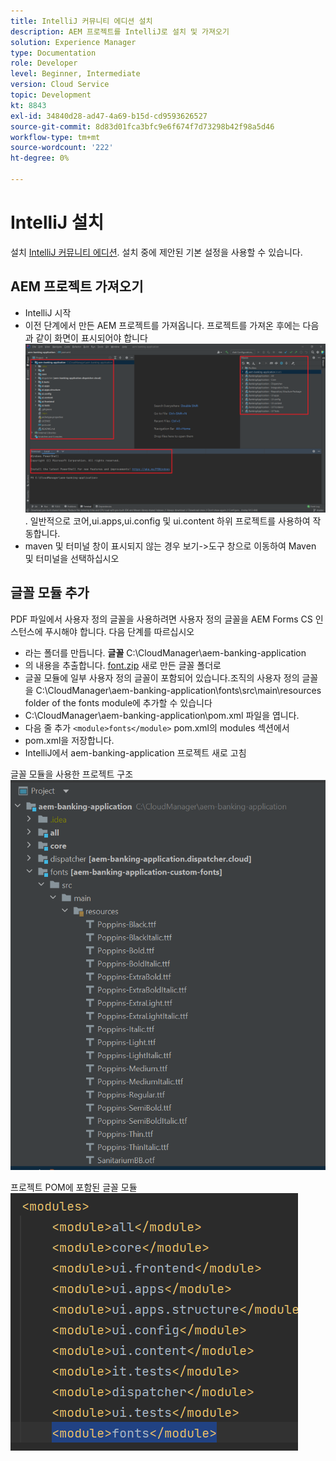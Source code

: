 ```yaml
---
title: IntelliJ 커뮤니티 에디션 설치
description: AEM 프로젝트를 IntelliJ로 설치 및 가져오기
solution: Experience Manager
type: Documentation
role: Developer
level: Beginner, Intermediate
version: Cloud Service
topic: Development
kt: 8843
exl-id: 34840d28-ad47-4a69-b15d-cd9593626527
source-git-commit: 8d83d01fca3bfc9e6f674f7d73298b42f98a5d46
workflow-type: tm+mt
source-wordcount: '222'
ht-degree: 0%

---
```


# IntelliJ 설치

설치 [IntelliJ 커뮤니티 에디션](https://www.jetbrains.com/idea/download/#section=windows). 설치 중에 제안된 기본 설정을 사용할 수 있습니다.

## AEM 프로젝트 가져오기

* IntelliJ 시작
* 이전 단계에서 만든 AEM 프로젝트를 가져옵니다. 프로젝트를 가져온 후에는 다음과 같이 화면이 표시되어야 합니다 ![aem-banking-app](assets/aem-banking-app.png). 일반적으로 코어,ui.apps,ui.config 및 ui.content 하위 프로젝트를 사용하여 작동합니다.
* maven 및 터미널 창이 표시되지 않는 경우 보기->도구 창으로 이동하여 Maven 및 터미널을 선택하십시오

## 글꼴 모듈 추가

PDF 파일에서 사용자 정의 글꼴을 사용하려면 사용자 정의 글꼴을 AEM Forms CS 인스턴스에 푸시해야 합니다. 다음 단계를 따르십시오

* 라는 폴더를 만듭니다. **글꼴** C:\CloudManager\aem-banking-application
* 의 내용을 추출합니다. [font.zip](assets/fonts.zip) 새로 만든 글꼴 폴더로
* 글꼴 모듈에 일부 사용자 정의 글꼴이 포함되어 있습니다.조직의 사용자 정의 글꼴을 C:\CloudManager\aem-banking-application\fonts\src\main\resources folder of the fonts module에 추가할 수 있습니다
* C:\CloudManager\aem-banking-application\pom.xml 파일을 엽니다.
* 다음 줄 추가  ```<module>fonts</module>``` pom.xml의 modules 섹션에서
* pom.xml을 저장합니다.
* IntelliJ에서 aem-banking-application 프로젝트 새로 고침

글꼴 모듈을 사용한 프로젝트 구조
![글꼴 모듈](assets/fonts-module.png)

프로젝트 POM에 포함된 글꼴 모듈
![fonts-pom](assets/fonts-module-pom.png)
